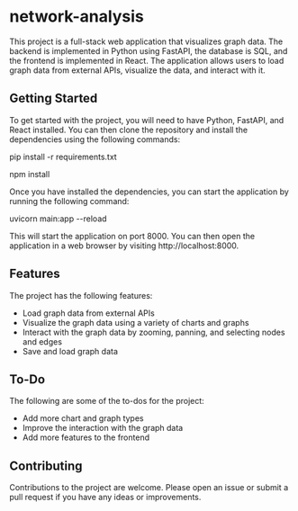 # network-analysis

This project is a full-stack web application that visualizes graph data. The backend is implemented in Python using FastAPI, the database is SQL, and the frontend is implemented in React. The application allows users to load graph data from external APIs, visualize the data, and interact with it.

## Getting Started
To get started with the project, you will need to have Python, FastAPI, and React installed. You can then clone the repository and install the dependencies using the following commands:

pip install -r requirements.txt

npm install

Once you have installed the dependencies, you can start the application by running the following command:

uvicorn main:app --reload

This will start the application on port 8000. You can then open the application in a web browser by visiting http://localhost:8000.

## Features
The project has the following features:
* Load graph data from external APIs
* Visualize the graph data using a variety of charts and graphs
* Interact with the graph data by zooming, panning, and selecting nodes and edges
* Save and load graph data



## To-Do
The following are some of the to-dos for the project:

* Add more chart and graph types
* Improve the interaction with the graph data
* Add more features to the frontend
## Contributing
Contributions to the project are welcome. Please open an issue or submit a pull request if you have any ideas or improvements.

